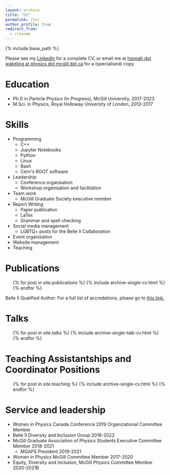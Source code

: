```yaml
---
layout: archive
title: "CV"
permalink: /cv/
author_profile: true
redirect_from:
  - /resume
---
```


{% include base_path %}

Please see my [LinkedIn](https://www.linkedin.com/in/hmwakeling/) for a complete CV, or email me at [hannah dot wakeling at physics dot mcgill dot ca](hannah.wakeling@physics.mcgill.ca) for a (specialised) copy.

Education
======
* Ph.D in Particle Physics (In Progress), McGill University, 2017-2023
* M.Sci. in Physics, Royal Holloway University of London, 2013-2017

Skills
======
* Programming
  * C++
  * Jupyter Notebooks
  * Python
  * Linux
  * Bash
  * Cern's ROOT software
* Leadership
  * Conference organisation
  * Workshop organisation and facilitation
* Team work
  * McGill Graduate Society executive member
* Report Writing
  * Paper publication
  * LaTex
  * Grammar and spell checking
* Social media management
  * LGBTQ+ posts for the Belle II Collaboration
* Event organization
* Website management
* Teaching

Publications
======
  <ul>{% for post in site.publications %}
    {% include archive-single-cv.html %}
  {% endfor %}</ul>
  
Belle II Qualified Author:
For a full list of accredations, please go to <u><a href="inspirehep.net/authors/1753264">this link</a>.</u>
  
Talks
======
  <ul>{% for post in site.talks %}
    {% include archive-single-talk-cv.html %}
  {% endfor %}</ul>
  
Teaching Assistantships and Coordinator Positions
======
  <ul>{% for post in site.teaching %}
    {% include archive-single-cv.html %}
  {% endfor %}</ul>

Service and leadership
======
* Women in Physics Canada Conference 2019 Organizational Committee Member
* Belle II Diversity and Inclusion Group 2018-2022
* McGill Graduate Association of Physics Students Executive Committee Member 2018-2021
  * MGAPS President 2019-2021
* Women in Physics McGill Committee Member 2017-2020
* Equity, Diversity and Inclusion, McGill Physics Committee Member 2020-2021B